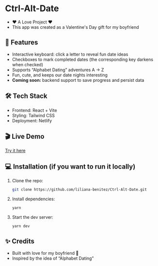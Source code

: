 # Ctrl-Alt-Date

- ❤️ A Love Project ❤️
- This app was created as a Valentine's Day gift for my boyfriend

## 🚀 Features
- Interactive keyboard: click a letter to reveal fun date ideas 
- Checkboxes to mark completed dates (the corresponding key darkens when checked)
- Supports “Alphabet Dating” adventures A → Z  
- Fun, cute, and keeps our date nights interesting
- **Coming soon:** backend support to save progress and persist data 

## 🛠 Tech Stack
- Frontend: React + Vite  
- Styling: Tailwind CSS  
- Deployment: Netlify

## 🎬 Live Demo
[Try it here](https://ctrl-alt-date.netlify.app/)

## 💻 Installation (if you want to run it locally)
1. Clone the repo:  
   ```bash
   git clone https://github.com/liliana-benitez/Ctrl-Alt-Date.git
   ```

2. Install dependencies:
   ```bash
   yarn
   ```

3. Start the dev server:
   ```bash
   yarn dev
   ```

## ✨ Credits
- Built with love for my boyfriend 💖
- Inspired by the idea of “Alphabet Dating”
